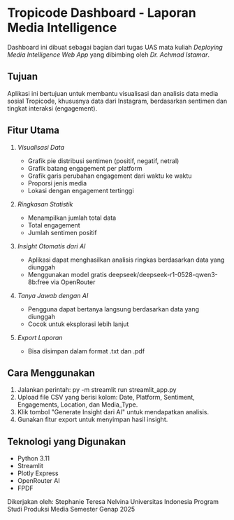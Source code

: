 # Tropicode Dashboard - Laporan Media Intelligence

Dashboard ini dibuat sebagai bagian dari tugas UAS mata kuliah *Deploying Media Intelligence Web App* yang dibimbing oleh *Dr. Achmad Istamar*.

## Tujuan
Aplikasi ini bertujuan untuk membantu visualisasi dan analisis data media sosial Tropicode, khususnya data dari Instagram, berdasarkan sentimen dan tingkat interaksi (engagement).

## Fitur Utama

1. *Visualisasi Data*
   - Grafik pie distribusi sentimen (positif, negatif, netral)
   - Grafik batang engagement per platform
   - Grafik garis perubahan engagement dari waktu ke waktu
   - Proporsi jenis media
   - Lokasi dengan engagement tertinggi

2. *Ringkasan Statistik*
   - Menampilkan jumlah total data
   - Total engagement
   - Jumlah sentimen positif

3. *Insight Otomatis dari AI*
   - Aplikasi dapat menghasilkan analisis ringkas berdasarkan data yang diunggah
   - Menggunakan model gratis deepseek/deepseek-r1-0528-qwen3-8b:free via OpenRouter

4. *Tanya Jawab dengan AI*
   - Pengguna dapat bertanya langsung berdasarkan data yang diunggah
   - Cocok untuk eksplorasi lebih lanjut

5. *Export Laporan*
   - Bisa disimpan dalam format .txt dan .pdf

## Cara Menggunakan
1. Jalankan perintah:
  py -m streamlit run streamlit_app.py
2. Upload file CSV yang berisi kolom: Date, Platform, Sentiment, Engagements, Location, dan Media_Type.
3. Klik tombol "Generate Insight dari AI" untuk mendapatkan analisis.
4. Gunakan fitur export untuk menyimpan hasil insight.

## Teknologi yang Digunakan
- Python 3.11
- Streamlit
- Plotly Express
- OpenRouter AI
- FPDF

Dikerjakan oleh: Stephanie Teresa Nelvina
Universitas Indonesia
Program Studi Produksi Media
Semester Genap 2025